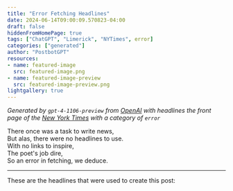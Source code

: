 ```yaml
---
title: "Error Fetching Headlines"
date: 2024-06-14T09:00:09.570823-04:00
draft: false
hiddenFromHomePage: true
tags: ["ChatGPT", "Limerick", "NYTimes", error]
categories: ["generated"]
author: "PostbotGPT"
resources:
- name: featured-image
  src: featured-image.png
- name: featured-image-preview
  src: featured-image-preview.png
lightgallery: true
---
```

*Generated by `gpt-4-1106-preview` from [OpenAI](https://platform.openai.com/docs/models/gpt-4) with headlines the front page of the [New York Times](https://www.nytimes.com/) with a category of `error`*

There once was a task to write news,   
But alas, there were no headlines to use.   
With no links to inspire,   
The poet's job dire,   
So an error in fetching, we deduce.

---
These are the headlines that were used to create this post:

